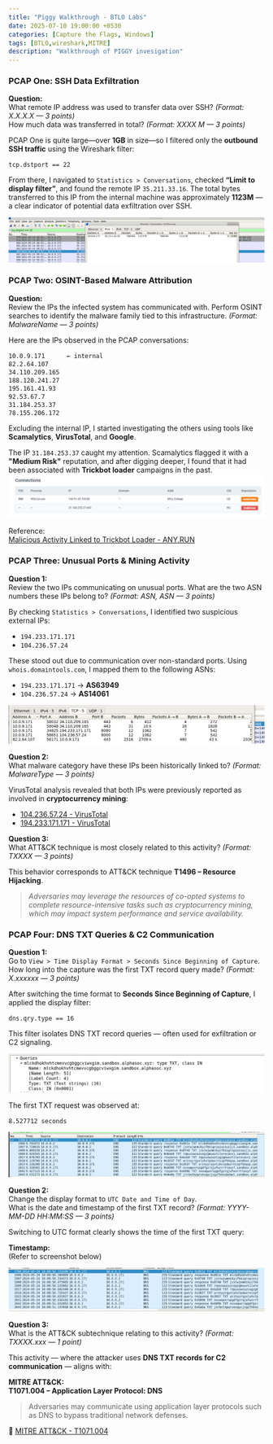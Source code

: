 ```yaml
---
title: "Piggy Walkthrough - BTLO Labs"
date: 2025-07-10 19:00:00 +0530
categories: [Capture the Flags, Windows]
tags: [BTLO,wireshark,MITRE]   
description: "Walkthrough of PIGGY invesigation"
---
```



### PCAP One: SSH Data Exfiltration

**Question:**  
What remote IP address was used to transfer data over SSH? *(Format: X.X.X.X — 3 points)*  
How much data was transferred in total? *(Format: XXXX M — 3 points)*

PCAP One is quite large—over **1GB** in size—so I filtered only the **outbound SSH traffic** using the Wireshark filter:

```wireshark
tcp.dstport == 22
```

From there, I navigated to `Statistics > Conversations`, checked **“Limit to display filter”**, and found the remote IP `35.211.33.16`. The total bytes transferred to this IP from the internal machine was approximately **1123M** — a clear indicator of potential data exfiltration over SSH.

![image.png](assets/img/Piggy/image%201.png)


### PCAP Two: OSINT-Based Malware Attribution

**Question:**  
Review the IPs the infected system has communicated with. Perform OSINT searches to identify the malware family tied to this infrastructure. *(Format: MalwareName — 3 points)*

Here are the IPs observed in the PCAP conversations:

```plaintext
10.0.9.171      ← internal
82.2.64.107
34.110.209.165
188.120.241.27
195.161.41.93
92.53.67.7
31.184.253.37
78.155.206.172
```

Excluding the internal IP, I started investigating the others using tools like **Scamalytics**, **VirusTotal**, and **Google**.

The IP `31.184.253.37` caught my attention. Scamalytics flagged it with a **"Medium Risk"** reputation, and after digging deeper, I found that it had been associated with **Trickbot loader** campaigns in the past.
![image.png](assets/img/Piggy/image%203.png)

Reference:  
[Malicious Activity Linked to Trickbot Loader - ANY.RUN](https://any.run/report/387682995c339dd34e1b7943d7bcb84a7c1a3b538ffa10cf5a1555361a40a0fd/c066e0e9-2a69-4927-9d24-11e2888ffbf9#Network)



### PCAP Three: Unusual Ports & Mining Activity

**Question 1:**  
Review the two IPs communicating on unusual ports. What are the two ASN numbers these IPs belong to? *(Format: ASN, ASN — 3 points)*

By checking `Statistics > Conversations`, I identified two suspicious external IPs:

- `194.233.171.171`
- `104.236.57.24`

These stood out due to communication over non-standard ports. Using `whois.domaintools.com`, I mapped them to the following ASNs:

- `194.233.171.171` → **AS63949**
- `104.236.57.24` → **AS14061**

![image.png](assets/img/Piggy/image%204.png)

**Question 2:**  
What malware category have these IPs been historically linked to? *(Format: MalwareType — 3 points)*

VirusTotal analysis revealed that both IPs were previously reported as involved in **cryptocurrency mining**:

- [104.236.57.24 - VirusTotal](https://www.virustotal.com/gui/ip-address/104.236.57.24)
- [194.233.171.171 - VirusTotal](https://www.virustotal.com/gui/ip-address/194.233.171.171)

**Question 3:**  
What ATT&CK technique is most closely related to this activity? *(Format: TXXXX — 3 points)*

This behavior corresponds to ATT&CK technique **T1496 – Resource Hijacking**.

> *Adversaries may leverage the resources of co-opted systems to complete resource-intensive tasks such as cryptocurrency mining, which may impact system performance and service availability.*


###  PCAP Four: DNS TXT Queries & C2 Communication

**Question 1:**  
Go to `View > Time Display Format > Seconds Since Beginning of Capture`.  
How long into the capture was the first TXT record query made? *(Format: X.xxxxxx — 3 points)*

After switching the time format to **Seconds Since Beginning of Capture**, I applied the display filter:

```wireshark
dns.qry.type == 16
```

This filter isolates DNS TXT record queries — often used for exfiltration or C2 signaling.

![image.png](assets/img/Piggy/image%205.png)

The first TXT request was observed at:

```
8.527712 seconds
```

![image.png](assets/img/Piggy/image%206.png)



**Question 2:**  
Change the display format to `UTC Date and Time of Day`.  
What is the date and timestamp of the first TXT record? *(Format: YYYY-MM-DD HH:MM:SS — 3 points)*

Switching to UTC format clearly shows the time of the first TXT query:

**Timestamp:**  
(Refer to screenshot below)

![image.png](assets/img/Piggy/image%207.png)


**Question 3:**  
What is the ATT&CK subtechnique relating to this activity? *(Format: TXXXX.xxx — 1 point)*

This activity — where the attacker uses **DNS TXT records for C2 communication** — aligns with:

**MITRE ATT&CK:**  
**T1071.004 – Application Layer Protocol: DNS**

> Adversaries may communicate using application layer protocols such as DNS to bypass traditional network defenses.

🔗 [MITRE ATT&CK - T1071.004](https://attack.mitre.org/techniques/T1071/004/)

